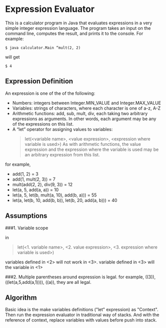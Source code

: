 Expression Evaluator
==============

This is a calculator program in Java that evaluates expressions in a very simple integer expression language.   The program takes an input on the command line, computes the result, and prints it to the console.  For example:

`$ java calculator.Main “mult(2, 2)`

will get 

`$ 4`


## Expression Definition

An expression is one of the of the following:
* Numbers: integers between Integer.MIN\_VALUE and Integer.MAX\_VALUE
* Variables: strings of characters, where each character is one of a-z, A-Z
* Arithmetic functions: add, sub, mult, div, each taking two arbitrary expressions as arguments.  In other words, each argument may be any of the expressions on this list.
* A “let” operator for assigning values to variables:
  >let(\<variable name>\, \<value expression\>, \<expression where variable is used\>) 
  As with arithmetic functions,  the value expression and the expression where the variable is used may be an arbitrary expression from this list.


for example,

* add(1, 2)  = 3
* add(1, mult(2, 3)) = 7
* mult(add(2, 2), div(9, 3)) = 12
* let(a, 5, add(a, a))  = 10
* let(a, 5, let(b, mult(a, 10), add(b, a))) = 55
* let(a, let(b, 10, add(b, b)), let(b, 20, add(a, b))) = 40


## Assumptions
###1. Variable scope

in 

> let(\<1. variable name\>, \<2. value expression\>, \<3. expression where variable is used\>)


variables defined in \<2\> will not work in \<3\>.
variable defined in \<3\> will  the variable in \<1\> 

###2. Multiple parentheses around expression is legal.
for example,  ((3)),  ((let(a,5,add(a,1)))),  ((a)), they are all legal.


## Algorithm

Basic idea is the make variables definitions ("let" expression) as "Context".  Then run the expression evaluator in traditional way of stacks. And with the reference of context, replace variables with values before push into stack.
